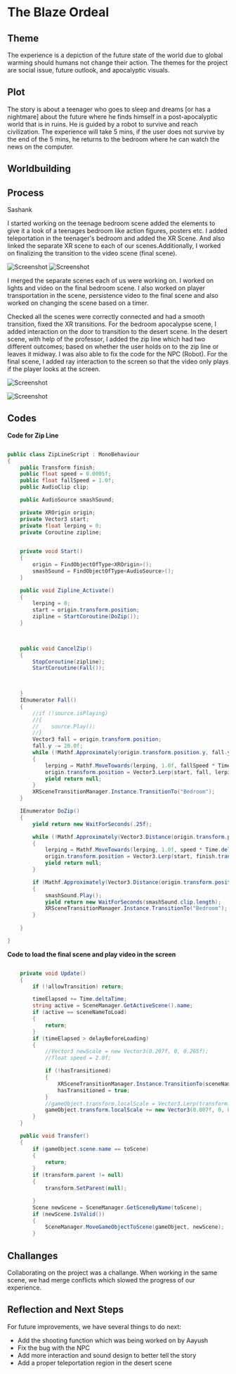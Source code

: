 # The Blaze Ordeal

## Theme
The experience is a depiction of the future state of the world due to global warming should humans not change their action. The themes for the project are social issue, future outlook, and apocalyptic visuals.

## Plot
The story is about a teenager who goes to sleep and dreams [or has a nightmare] about the future where he finds himself in a post-apocalyptic world that is in ruins. He is guided by a robot to survive and reach civilization. The experience will take 5 mins, if the user does not survive by the end of the 5 mins, he returns to the bedroom where he can watch the news on the computer. 

## Worldbuilding 

## Process

Sashank 

I started working on the teenage bedroom scene added the elements to give it a look of a teenages bedroom like action figures, posters etc. I added teleportation in the teenager's bedroom and added the XR Scene. And also linked the separate XR scene to each of our scenes.Additionally,  I worked on finalizing the transition to the video scene (final scene). 

![Screenshot](./assets/Sashank_Screenshot/pic00.png)
![Screenshot](./assets/Sashank_Screenshot/pic2.png)

I merged the separate scenes each of us were working on. I worked on lights and video on the final bedroom scene. I also worked on player transportation in the scene, persistence video to the final scene and also worked on changing the scene based on a timer.

Checked all the scenes were correctly connected and had a smooth transition, fixed the XR transitions. For the bedroom apocalypse scene, I added interaction on the door to transition to the desert scene. In the desert scene, with help of the professor, I added the zip line which had two different outcomes; based on whether the user holds on to the zip line or leaves it midway. I was also able to fix the code for the NPC (Robot). For the final scene, I added ray interaction to the screen so that the video only plays if the player looks at the screen.

![Screenshot](./assets/Sashank_Screenshot/pic0.png)

![Screenshot](./assets/Sashank_Screenshot/pic1.png)


## Codes

**Code for Zip Line**
```C#

public class ZipLineScript : MonoBehaviour
{
    public Transform finish;
    public float speed = 0.0005f;
    public float fallSpeed = 1.0f;
    public AudioClip clip;

    public AudioSource smashSound;

    private XROrigin origin;
    private Vector3 start;
    private float lerping = 0;
    private Coroutine zipline;
    

    private void Start()
    {
        origin = FindObjectOfType<XROrigin>();
        smashSound = FindObjectOfType<AudioSource>();
    }

    public void Zipline_Activate()
    {
        lerping = 0;
        start = origin.transform.position;
        zipline = StartCoroutine(DoZip());
    }

     

    public void CancelZip()
    {
        StopCoroutine(zipline);
        StartCoroutine(Fall());
        


    }
    IEnumerator Fall()
    {
        //if (!source.isPlaying)
        //{
        //    source.Play();
        //}
        Vector3 fall = origin.transform.position;
        fall.y -= 20.0f;
        while (!Mathf.Approximately(origin.transform.position.y, fall.y))
        {
            lerping = Mathf.MoveTowards(lerping, 1.0f, fallSpeed * Time.deltaTime);
            origin.transform.position = Vector3.Lerp(start, fall, lerping);
            yield return null;
        }
        XRSceneTransitionManager.Instance.TransitionTo("Bedroom");
    }

    IEnumerator DoZip()
    {
        yield return new WaitForSeconds(.25f);

        while (!Mathf.Approximately(Vector3.Distance(origin.transform.position, finish.transform.position), 0))
        {
            lerping = Mathf.MoveTowards(lerping, 1.0f, speed * Time.deltaTime);
            origin.transform.position = Vector3.Lerp(start, finish.transform.position, lerping);
            yield return null;
        }

        if (Mathf.Approximately(Vector3.Distance(origin.transform.position, finish.transform.position), 0))
        {
            smashSound.Play();
            yield return new WaitForSeconds(smashSound.clip.length);
            XRSceneTransitionManager.Instance.TransitionTo("Bedroom");
        }
        
    }

}

```

**Code to load the final scene and play video in the screen**

``` C#

    private void Update()
    {
        if (!allowTransition) return;

        timeElapsed += Time.deltaTime;
        string active = SceneManager.GetActiveScene().name;
        if (active == sceneNameToLoad)
        {
            return;
        }
        if (timeElapsed > delayBeforeLoading)
        {
            //Vector3 newScale = new Vector3(0.207f, 0, 0.205f);
            //float speed = 2.0f;

            if (!hasTransitioned)
            {
                XRSceneTransitionManager.Instance.TransitionTo(sceneNameToLoad);
                hasTransitioned = true;
            }
            //gameObject.transform.localScale = Vector3.Lerp(transform.localScale, newScale, speed * Time.deltaTime);
            gameObject.transform.localScale += new Vector3(0.007f, 0, 0.005f);
        }
    }

    public void Transfer()
    {
        if (gameObject.scene.name == toScene)
        {
            return;
        }
        if (transform.parent != null)
        {
            transform.SetParent(null);

        }
        Scene newScene = SceneManager.GetSceneByName(toScene);
        if (newScene.IsValid())
        {
            SceneManager.MoveGameObjectToScene(gameObject, newScene);
        }
```

## Challanges

Collaborating on the project was a challange. When working in the same scene, we had merge conflicts which slowed the progress of our experience. 

## Reflection and Next Steps

For future improvements, we have several things to do next:

- Add the shooting function which was being worked on by Aayush
- Fix the bug with the NPC
- Add more interaction and sound design to better tell the story
- Add a proper teleportation region in the desert scene
